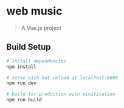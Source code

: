 # web music

> A Vue.js project

## Build Setup

``` bash
# install dependencies
npm install

# serve with hot reload at localhost:8080
npm run dev

# build for production with minification
npm run build